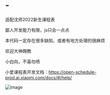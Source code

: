 # -
适配沈师2022新生课程表

鄙人开发能力有限，js只会一点点

本代码一定存在很多缺陷，或者有地方处理的很麻烦

欢迎大神赐教

小白向，不喜勿喷


小爱课程表开发文档：https://open-schedule-prod.ai.xiaomi.com/docs/#/help/

![image](https://user-images.githubusercontent.com/102335658/190171744-ed36b053-5ac1-49c9-bd9a-aa5b55688133.png)



